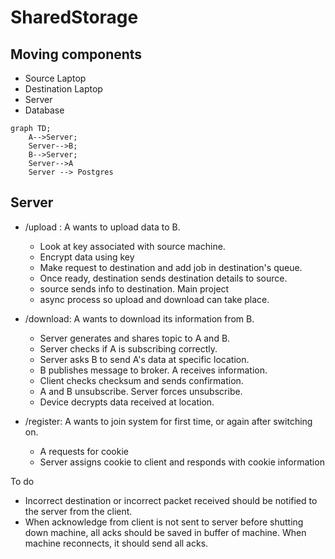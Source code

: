# SharedStorage

## Moving components
- Source Laptop
- Destination Laptop
- Server
- Database

```mermaid
graph TD;
    A-->Server;
    Server-->B;
    B-->Server;
    Server-->A
    Server --> Postgres
```

## Server
- /upload : A wants to upload data to B.
    - Look at key associated with source machine.
    - Encrypt data using key
    - Make request to destination and add job in destination's queue.
    - Once ready, destination sends destination details to source.
    - source sends info to destination. Main project
    - async process so upload and download can take place. 

- /download: A wants to download its information from B.
    - Server generates and shares topic to A and B.
    - Server checks if A is subscribing correctly.
    - Server asks B to send A's data at specific location.
    - B publishes message to broker. A receives information.
    - Client checks checksum and sends confirmation.
    - A and B unsubscribe. Server forces unsubscribe.
    - Device decrypts data received at location.

- /register: A wants to join system for first time, or again after switching on.
    - A requests for cookie
    - Server assigns cookie to client and responds with cookie information

To do
- Incorrect destination or incorrect packet received should be notified to the server from the client.
- When acknowledge from client is not sent to server before shutting down machine, all acks should be saved in buffer of machine. When machine reconnects, it should send all acks.